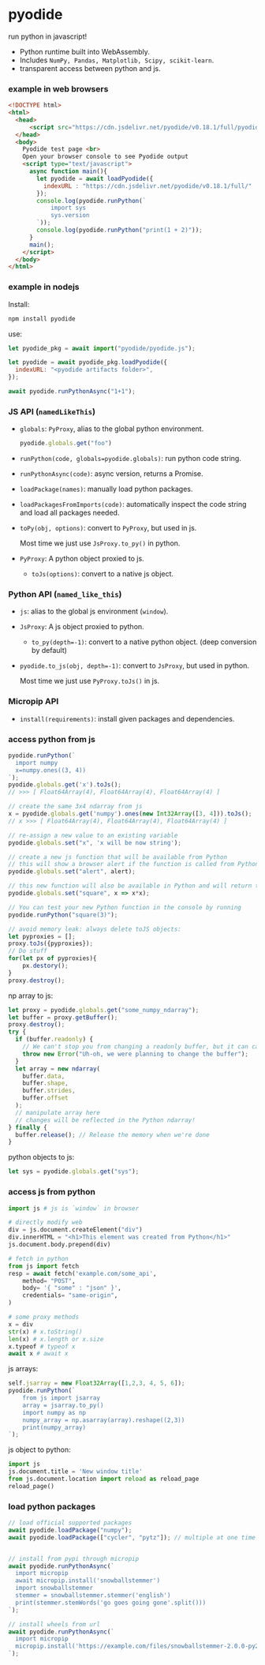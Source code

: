 # pyodide

run python in javascript!

* Python runtime built into WebAssembly.
* Includes `NumPy, Pandas, Matplotlib, Scipy, scikit-learn`.
* transparent access between python and js.

### example in web browsers

```html
<!DOCTYPE html>
<html>
  <head>
      <script src="https://cdn.jsdelivr.net/pyodide/v0.18.1/full/pyodide.js"></script>
  </head>
  <body>
    Pyodide test page <br>
    Open your browser console to see Pyodide output
    <script type="text/javascript">
      async function main(){
        let pyodide = await loadPyodide({
          indexURL : "https://cdn.jsdelivr.net/pyodide/v0.18.1/full/"
        });
        console.log(pyodide.runPython(`
            import sys
            sys.version
        `));
        console.log(pyodide.runPython("print(1 + 2)"));
      }
      main();
    </script>
  </body>
</html>
```



### example in nodejs

Install:

```bash
npm install pyodide
```

use:

```js
let pyodide_pkg = await import("pyodide/pyodide.js");

let pyodide = await pyodide_pkg.loadPyodide({
  indexURL: "<pyodide artifacts folder>",
});

await pyodide.runPythonAsync("1+1");
```



### JS API (`namedLikeThis`)

* `globals`: `PyProxy`, alias to the global python environment.

  ```js
  pyodide.globals.get("foo")
  ```

* `runPython(code, globals=pyodide.globals)`: run python code string.

* `runPythonAsync(code)`: async version, returns a Promise.

* `loadPackage(names)`: manually load python packages.

* `loadPackagesFromImports(code)`: automatically inspect the code string and load all packages needed.

* `toPy(obj, options)`: convert to `PyProxy`, but used in js.

  Most time we just use `JsProxy.to_py()` in python.

* `PyProxy`: A python object proxied to js.

  * `toJs(options)`: convert to a native js object.



### Python API (`named_like_this`)

* `js`: alias to the global js environment (`window`).
* `JsProxy`: A js object proxied to python.
  * `to_py(depth=-1)`: convert to a native python object. (deep conversion by default)

* `pyodide.to_js(obj, depth=-1)`: convert to `JsProxy`, but used in python.

  Most time we just use `PyProxy.toJs()` in js.



### Micropip API

* `install(requirements)`: install given packages and dependencies.



### access python from js

```js
pyodide.runPython(`
  import numpy
  x=numpy.ones((3, 4))
`);
pyodide.globals.get('x').toJs();
// >>> [ Float64Array(4), Float64Array(4), Float64Array(4) ]

// create the same 3x4 ndarray from js
x = pyodide.globals.get('numpy').ones(new Int32Array([3, 4])).toJs();
// x >>> [ Float64Array(4), Float64Array(4), Float64Array(4) ]

// re-assign a new value to an existing variable
pyodide.globals.set("x", 'x will be now string');

// create a new js function that will be available from Python
// this will show a browser alert if the function is called from Python
pyodide.globals.set("alert", alert);

// this new function will also be available in Python and will return the squared value.
pyodide.globals.set("square", x => x*x);

// You can test your new Python function in the console by running
pyodide.runPython("square(3)");

// avoid memory leak: always delete toJS objects:
let pyproxies = [];
proxy.toJs({pyproxies});
// Do stuff
for(let px of pyproxies){
    px.destory();
}
proxy.destroy();
```

np array to js:

```js
let proxy = pyodide.globals.get("some_numpy_ndarray");
let buffer = proxy.getBuffer();
proxy.destroy();
try {
  if (buffer.readonly) {
    // We can't stop you from changing a readonly buffer, but it can cause undefined behavior.
    throw new Error("Uh-oh, we were planning to change the buffer");
  }
  let array = new ndarray(
    buffer.data,
    buffer.shape,
    buffer.strides,
    buffer.offset
  );
  // manipulate array here
  // changes will be reflected in the Python ndarray!
} finally {
  buffer.release(); // Release the memory when we're done
}
```

python objects to js:

```js
let sys = pyodide.globals.get("sys");
```



### access js from python

```python
import js # js is `window` in browser

# directly modify web
div = js.document.createElement("div")
div.innerHTML = "<h1>This element was created from Python</h1>"
js.document.body.prepend(div)

# fetch in python
from js import fetch
resp = await fetch('example.com/some_api',
    method= "POST",
    body= '{ "some" : "json" }',
    credentials= "same-origin",
)

# some proxy methods
x = div
str(x) # x.toString()
len(x) # x.length or x.size
x.typeof # typeof x
await x # await x
```

js arrays:

```js
self.jsarray = new Float32Array([1,2,3, 4, 5, 6]);
pyodide.runPython(`
    from js import jsarray
    array = jsarray.to_py()
    import numpy as np
    numpy_array = np.asarray(array).reshape((2,3))
    print(numpy_array)
`);
```

js object to python:

```python
import js
js.document.title = 'New window title'
from js.document.location import reload as reload_page
reload_page()
```



### load python packages

```js
// load official supported packages
await pyodide.loadPackage("numpy");
await pyodide.loadPackage(["cycler", "pytz"]); // multiple at one time


// install from pypi through micropip
await pyodide.runPythonAsync(`
  import micropip
  await micropip.install('snowballstemmer')
  import snowballstemmer
  stemmer = snowballstemmer.stemmer('english')
  print(stemmer.stemWords('go goes going gone'.split()))
`);

// install wheels from url
await pyodide.runPythonAsync(`
  import micropip
  micropip.install('https://example.com/files/snowballstemmer-2.0.0-py2.py3-none-any.whl')
`);
```

